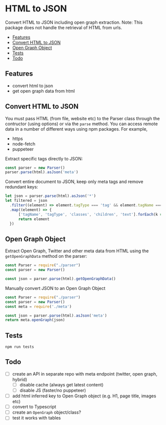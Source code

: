 # HTML to JSON
Convert HTML to JSON including open graph extraction. Note: This package does not handle the retrieval of HTML from urls.

- [Features](#features)
- [Convert HTML to JSON](#convert-html-to-json)
- [Open Graph Object](#open-graph-object)
- [Tests](#tests)
- [Todo](#todo)

## Features
* convert html to json
* get open graph data from html

## Convert HTML to JSON

You must pass HTML (from file, website etc) to the Parser class through the contructor (using options) or via the `parse` method.
You can access remote data in a number of different ways using npm packages. For example,

- https
- node-fetch
- puppeteer


Extract specific tags directly to JSON:
```js
const parser = new Parser()
parser.parse(html).asJson('meta')
```

Convert entire document to JSON, keep only meta tags and remove redundant keys:
```js
let json = parser.parse(html).asJson('*')
let filtered = json
  .filter((element) => element.tagType === 'tag' && element.tagName === 'meta')
  .map((element) => {
      ['tagName', 'tagType', 'classes', 'children', 'text'].forEach(k => delete element[k])
      return element
  })

```

## Open Graph Object

Extract Open Graph, Twitter and other meta data from HTML using the `getOpenGraphData` method on the parser:
```js
const Parser = require("./parser")
const parser = new Parser()

const json = parser.parse(html).getOpenGraphData()
```

Manually convert JSON to an Open Graph Object
```js
const Parser = require("./parser")
const parser = new Parser()
const meta = require('./meta')

const json = parser.parse(html).asJson('meta')
return meta.openGraph(json)
```

## Tests

```
npm run tests
```

## Todo

* [ ] create an API in separate repo with meta endpoint (twitter, open graph, hybrid)
  * [ ] disable cache (always get latest content)
  * [ ] disable JS (faster/no puppeteer)
* [ ] add html inferred key to Open Graph object (e.g. H1, page title, images etc)
* [ ] convert to Typescript
* [ ] create an `OpenGraph` object/class?
* [ ] test it works with tables